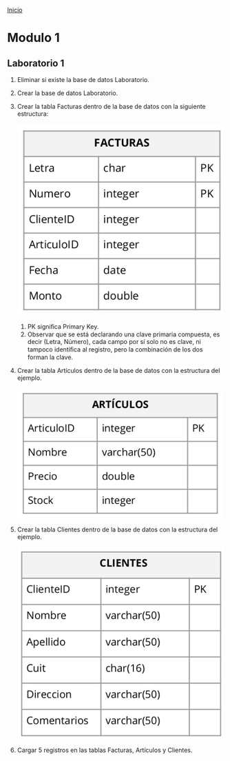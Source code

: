 [Inicio](../../README.md)
# Modulo 1
## Laboratorio 1
1. Eliminar si existe la base de datos Laboratorio.
1. Crear la base de datos Laboratorio.
1. Crear la tabla Facturas dentro de la base de datos con la siguiente estructura:

    ![Facturas](../../img/facturas.png)
    1. PK signiﬁca Primary Key.
    1. Observar que se está declarando una clave primaria compuesta, es decir (Letra, Número), cada campo por sí solo no es clave, ni tampoco identiﬁca al registro, pero la combinación de los dos forman la clave.
1. Crear la tabla Artículos dentro de la base de datos con la estructura del ejemplo.

    ![Articulos](../../img/articulos.png)
1. Crear la tabla Clientes dentro de la base de datos con la estructura del ejemplo.

    ![Clientes](../../img/clientes.png)
1. Cargar 5 registros en las tablas Facturas, Artículos y Clientes.